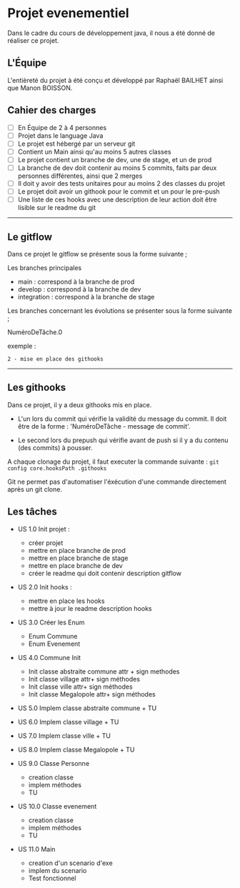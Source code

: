 # Projet evenementiel

Dans le cadre du cours de développement java, il nous a été donné de réaliser ce projet. 

## L'Équipe

L'entièreté du projet à été conçu et développé par Raphaël BAILHET ainsi que Manon BOISSON.

## Cahier des charges

- [ ] En Équipe de 2 à 4 personnes
- [ ] Projet dans le language Java 
- [ ] Le projet est hébergé par un serveur git
- [ ] Contient un Main ainsi qu'au moins 5 autres classes 
- [ ] Le projet contient un branche de dev, une de stage, et un de prod 
- [ ] La branche de dev doit contenir au moins 5 commits, faits par deux personnes différentes, ainsi que 2 merges 
- [ ] Il doit y avoir des tests unitaires pour au moins 2 des classes du projet
- [ ] Le projet doit avoir un githook pour le commit et un pour le pre-push
- [ ] Une liste de ces hooks avec une description de leur action doit être lisible sur le readme du git

***

## Le gitflow

Dans ce projet le gitflow se présente sous la forme suivante ;

Les branches principales
- main              : correspond à la branche de prod
- develop           : correspond à la branche de dev
- integration       : correspond à la branche de stage

Les branches concernant les évolutions se présenter sous la forme suivante ;

NuméroDeTâche.0

exemple :
```
2 - mise en place des githooks
```

***

## Les githooks

Dans ce projet, il y a deux githooks mis en place. 

- L'un lors du commit qui vérifie la validité du message du commit. Il doit être de la forme : 'NuméroDeTâche - message de commit'. 

- Le second lors du prepush qui vérifie avant de push si il y a du contenu (des commits) à pousser.

A chaque clonage du projet, il faut executer la commande suivante : 
```git config core.hooksPath .githooks```

Git ne permet pas d'automatiser l'éxécution d'une commande directement après un git clone.


## Les tâches 

- US 1.0 Init projet : 
	- créer projet
	- mettre en place branche de prod
	- mettre en place branche de stage
	- mettre en place branche de dev
	- créer le readme qui doit contenir description gitflow

	
- US 2.0 Init hooks : 
	- mettre en place les hooks
	- mettre à jour le readme description hooks 

	
- US 3.0 Créer les Enum
	- Enum Commune
	- Enum Evenement

- US 4.0 Commune Init
	- Init classe abstraite commune attr + sign methodes
	- Init classe village attr+ sign méthodes
	- Init classe ville attr+ sign méthodes
	- Init classe Megalopole attr+ sign méthodes

- US 5.0 Implem classe abstraite commune + TU

- US 6.0 Implem classe village + TU
	
- US 7.0 Implem classe ville + TU
	
- US 8.0 Implem classe Megalopole + TU

- US 9.0 Classe Personne
	- creation classe
	- implem méthodes
	- TU
	
- US 10.0 Classe evenement	
	- creation classe
	- implem méthodes
	- TU	

- US 11.0 Main
	- creation d'un scenario d'exe
	- implem du scenario
	- Test fonctionnel 
